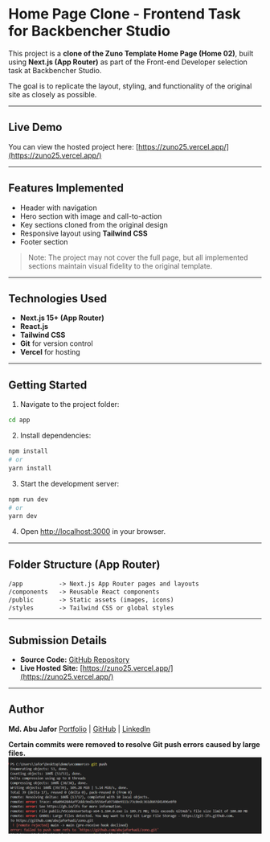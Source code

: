 
# Home Page Clone - Frontend Task for Backbencher Studio

This project is a **clone of the Zuno Template Home Page (Home 02)**, built using **Next.js (App Router)** as part of the Front-end Developer selection task at Backbencher Studio.  

The goal is to replicate the layout, styling, and functionality of the original site as closely as possible.

---

## Live Demo

You can view the hosted project here: [https://zuno25.vercel.app/](https://zuno25.vercel.app/)

---

## Features Implemented

- Header with navigation
- Hero section with image and call-to-action
- Key sections cloned from the original design
- Responsive layout using **Tailwind CSS**
- Footer section

> Note: The project may not cover the full page, but all implemented sections maintain visual fidelity to the original template.

---

## Technologies Used

- **Next.js 15+ (App Router)**
- **React.js**
- **Tailwind CSS**
- **Git** for version control
- **Vercel** for hosting

---

## Getting Started

1. Navigate to the project folder:

```bash
cd app
````

2. Install dependencies:

```bash
npm install
# or
yarn install
```

3. Start the development server:

```bash
npm run dev
# or
yarn dev
```

4. Open [http://localhost:3000](http://localhost:3000) in your browser.

---

## Folder Structure (App Router)

```
/app          -> Next.js App Router pages and layouts
/components   -> Reusable React components
/public       -> Static assets (images, icons)
/styles       -> Tailwind CSS or global styles
```

---

## Submission Details

* **Source Code:** [GitHub Repository](YOUR_REPO_LINK_HERE)
* **Live Hosted Site:** [https://zuno25.vercel.app/](https://zuno25.vercel.app/)

---

## Author

**Md. Abu Jafor**
[Portfolio](https://abujafor.me) | [GitHub](https://github.com/abujaforhadi) | [LinkedIn](https://www.linkedin.com/in/abujaforhadi)

**Certain commits were removed to resolve Git push errors caused by large files.**
![alt text](image.png)